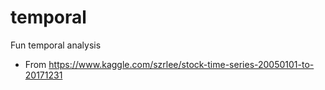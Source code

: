 # temporal

Fun temporal analysis

* From https://www.kaggle.com/szrlee/stock-time-series-20050101-to-20171231
